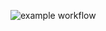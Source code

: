 ![example workflow](https://github.com/AnnoyingYugo/bank-zbozowy-mvn/actions/workflows/ci.yml/badge.svg)
